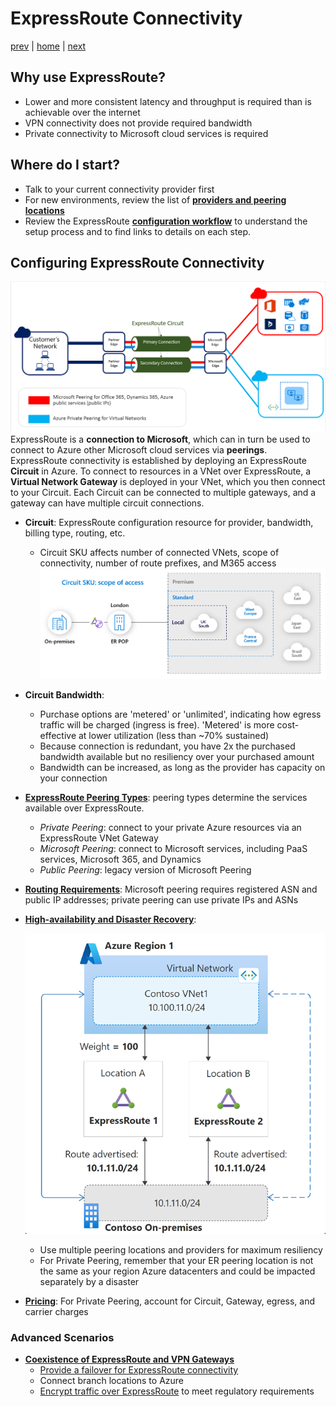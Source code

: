 # ExpressRoute Connectivity

[prev](./vpn-connectivity.md) | [home](./readme.md)  | [next](./private-endpoints.md)

## Why use ExpressRoute?

- Lower and more consistent latency and throughput is required than is achievable over the internet
- VPN connectivity does not provide required bandwidth
- Private connectivity to Microsoft cloud services is required

## Where do I start?

- Talk to your current connectivity provider first
- For new environments, review the list of [**providers and peering locations**](https://docs.microsoft.com/azure/expressroute/expressroute-locations-providers)
- Review the ExpressRoute [**configuration workflow**](https://docs.microsoft.com/azure/expressroute/expressroute-workflows) to understand the setup process and to find links to details on each step. 
## Configuring ExpressRoute Connectivity

![Basic ExpressRoute diagram](./png/exr-reco.png)
ExpressRoute is a **connection to Microsoft**, which can in turn be used to connect to Azure other Microsoft cloud services via **peerings**. ExpressRoute connectivity is established by deploying an ExpressRoute **Circuit** in Azure. To connect to resources in a VNet over ExpressRoute, a **Virtual Network Gateway** is deployed in your VNet, which you then connect to your Circuit. Each Circuit can be connected to multiple gateways, and a gateway can have multiple circuit connections.

- **Circuit**: ExpressRoute configuration resource for provider, bandwidth, billing type, routing, etc.
  - Circuit SKU affects number of connected VNets, scope of connectivity, number of route prefixes, and M365 access
  ![ExpressRoute circuit SKU scope of access](./png/er-sku-scope.png)

- **Circuit Bandwidth**:
  - Purchase options are 'metered' or 'unlimited', indicating how egress traffic will be charged (ingress is free). 'Metered' is more cost-effective at lower utilization (less than ~70% sustained)
  - Because connection is redundant, you have 2x the purchased bandwidth available but no resiliency over your purchased amount
  - Bandwidth can be increased, as long as the provider has capacity on your connection

- [**ExpressRoute Peering Types**](https://docs.microsoft.com/azure/expressroute/expressroute-circuit-peerings): peering types determine the services available over ExpressRoute.
  - *Private Peering*: connect to your private Azure resources via an ExpressRoute VNet Gateway
  - *Microsoft Peering*: connect to Microsoft services, including PaaS services, Microsoft 365, and Dynamics
  - *Public Peering*: legacy version of Microsoft Peering

- [**Routing Requirements**](https://docs.microsoft.com/azure/expressroute/expressroute-routing): Microsoft peering requires registered ASN and public IP addresses; private peering can use private IPs and ASNs

- [**High-availability and Disaster Recovery**](https://docs.microsoft.com/azure/expressroute/designing-for-high-availability-with-expressroute):

  ![HA ExpressRoute with more specific routes diagram](./png/er-dr-morespecificroute.png)

  - Use multiple peering locations and providers for maximum resiliency
  - For Private Peering, remember that your ER peering location is not the same as your region Azure datacenters and could be impacted separately by a disaster

- [**Pricing**](https://azure.microsoft.com/pricing/details/expressroute/): For Private Peering, account for Circuit, Gateway, egress, and carrier charges

### Advanced Scenarios

- [**Coexistence of ExpressRoute and VPN Gateways**](https://docs.microsoft.com/azure/expressroute/expressroute-howto-coexist-resource-manager)
  - [Provide a failover for ExpressRoute connectivity](https://docs.microsoft.com/azure/cloud-adoption-framework/ready/azure-best-practices/plan-for-ip-addressing)
  - Connect branch locations to Azure
  - [Encrypt traffic over ExpressRoute](https://docs.microsoft.com/azure/expressroute/site-to-site-vpn-over-microsoft-peering) to meet regulatory requirements